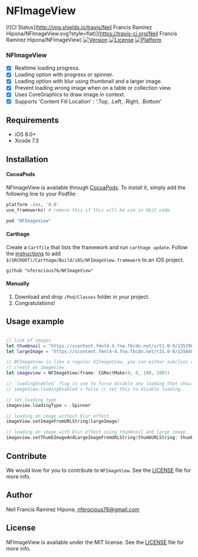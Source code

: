# NFImageView

[![CI Status](http://img.shields.io/travis/Neil Francis Ramirez Hipona/NFImageView.svg?style=flat)](https://travis-ci.org/Neil Francis Ramirez Hipona/NFImageView)
[![Version](https://img.shields.io/cocoapods/v/NFImageView.svg?style=flat)](http://cocoapods.org/pods/NFImageView)
[![License](https://img.shields.io/cocoapods/l/NFImageView.svg?style=flat)](http://cocoapods.org/pods/NFImageView)
[![Platform](https://img.shields.io/cocoapods/p/NFImageView.svg?style=flat)](http://cocoapods.org/pods/NFImageView)


### NFImageView
- [x] Realtime loading progress.
- [x] Loading option with progress or spinner.
- [x] Loading option with blur using thumbnail and a larger image.
- [x] Prevent loading wrong image when on a table or collection view.
- [x] Uses CoreGraphics to draw image in context.
- [x] Supports 'Content Fill Location' : '.Top, .Left, .Right, .Bottom' 

## Requirements

- iOS 8.0+
- Xcode 7.3

## Installation

#### CocoaPods
NFImageView is available through [CocoaPods](http://cocoapods.org). To install
it, simply add the following line to your Podfile:

```ruby
platform :ios, '8.0'
use_frameworks! # remove this if this will be use in ObjC code.

pod "NFImageView"
```

#### Carthage
Create a `Cartfile` that lists the framework and run `carthage update`. Follow the [instructions](https://github.com/Carthage/Carthage#if-youre-building-for-ios) to add `$(SRCROOT)/Carthage/Build/iOS/NFImageView.framework` to an iOS project.

```
github "nferocious76/NFImageView"
```

#### Manually
1. Download and drop ```/Pod/Classes``` folder in your project.  
2. Congratulations!


## Usage example

```Swift

// link of images
let thumbnail = "https://scontent.fmnl4-4.fna.fbcdn.net/v/t1.0-9/13529069_10202382982213334_6754953260473113193_n.jpg?oh=28c0f3e751a9177e5ca0afaf23be919e&oe=57F9EEF9"
let largeImage = "https://scontent.fmnl4-4.fna.fbcdn.net/t31.0-8/13584845_10202382982333337_2990050100601729771_o.jpg"

// NFImageView is like a regular UIImageView, you can either subclass a UIImageView in the IB, just set the module to `NFUIKitUtilities` for the IB to read the class.
// create an imageview
let imageview = NFImageView(frame: CGRectMake(0, 0, 100, 100))

// `loadingEnabled` flag is use to force disable any loading that should occur. This will make it load like normal. default to `true`
// imageView.loadingEnabled = false // set this to disable loading.

// set loading type
imageview.loadingType = .Spinner

// loading an image without blur effect.
imageView.setImageFromURLString(largeImage)

// loading an image with blur effect using thumbnail and large image.
imageview.setThumbImageAndLargeImageFromURLString(thumbURLString: thumbnail, largeURLString: largeImage)

```

## Contribute
We would love for you to contribute to `NFImageView`. See the [LICENSE](https://github.com/nferocious76/NFImageView/blob/master/LICENSE) file for more info.

## Author

Neil Francis Ramirez Hipona, nferocious76@gmail.com

## License

NFImageView is available under the MIT license. See the [LICENSE](https://github.com/nferocious76/NFImageView/blob/master/LICENSE) file for more info.
